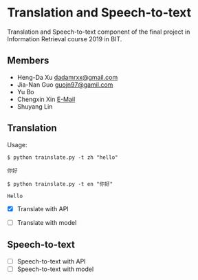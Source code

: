 # Translation and Speech-to-text 

Translation and Speech-to-text component of the final project in Information Retrieval course 2019 in BIT.

## Members

- Heng-Da Xu [dadamrxx@gmail.com](dadamrxx@gmail.com)
- Jia-Nan Guo [guojn97@gamil.com](guojn97@gamil.com)
- Yu Bo
- Chengxin Xin [E-Mail](xin.chengxin@foxmail.com)
- Shuyang Lin

## Translation

Usage:
```shell
$ python trainslate.py -t zh "hello"

你好

$ python trainslate.py -t en "你好"

Hello
```

- [x] Translate with API  
- [ ] Translate with model


## Speech-to-text

- [ ] Speech-to-text with API  
- [ ] Speech-to-text with model
